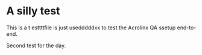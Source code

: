# A silly test

This is a t esttttfile is just usedddddxx to test the Acrolinx QA ssetup end-to-end.

Second test for the day.
